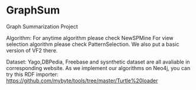 # GraphSum
Graph Summarization Project

Algorithm:
For anytime algorithm please check NewSPMine
For view selection algorithm please check PatternSelection.
We also put a basic version of VF2 there.

Dataset:
Yago,DBPedia, Freebase and sysnthetic dataset are all avaliable in corresponding website. As we implement our algorithms on Neo4j, you can try this RDF importer: https://github.com/mybyte/tools/tree/master/Turtle%20loader


